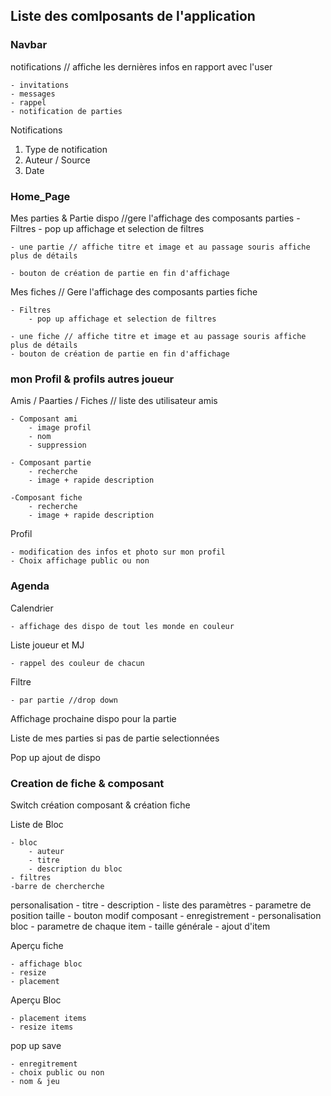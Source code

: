 ## Liste des comlposants de l'application

### Navbar

notifications // affiche les dernières infos en rapport avec l'user

    - invitations
    - messages
    - rappel
    - notification de parties

Notifications

1. Type de notification
2. Auteur / Source
3. Date


### Home_Page

Mes parties & Partie dispo //gere l'affichage des composants parties
    - Filtres
        - pop up affichage et selection de filtres
    
    - une partie // affiche titre et image et au passage souris affiche plus de détails
   
    - bouton de création de partie en fin d'affichage

Mes fiches // Gere l'affichage des composants parties
    fiche

    - Filtres
        - pop up affichage et selection de filtres

    - une fiche // affiche titre et image et au passage souris affiche plus de détails
    - bouton de création de partie en fin d'affichage

### mon Profil & profils autres joueur 

Amis / Paarties / Fiches  // liste des utilisateur amis

    - Composant ami
        - image profil
        - nom
        - suppression

    - Composant partie
        - recherche 
        - image + rapide description

    -Composant fiche
        - recherche
        - image + rapide description

Profil 
    
    - modification des infos et photo sur mon profil
    - Choix affichage public ou non 

### Agenda

Calendrier 
    
    - affichage des dispo de tout les monde en couleur

Liste joueur et MJ

    - rappel des couleur de chacun

Filtre 

    - par partie //drop down

Affichage prochaine dispo pour la partie 

Liste de mes parties si pas de partie selectionnées

Pop up ajout de dispo

### Creation de fiche & composant

Switch création composant & création fiche

Liste de Bloc

    - bloc
        - auteur 
        - titre 
        - description du bloc 
    - filtres
    -barre de chercherche

personalisation
    - titre
    - description 
    - liste des paramètres
        - parametre de position taille
    - bouton modif composant
    - enregistrement
    - personalisation bloc 
        - parametre de chaque item
        - taille générale
        - ajout d'item

Aperçu fiche

    - affichage bloc 
    - resize
    - placement

Aperçu Bloc

    - placement items 
    - resize items

pop up save

    - enregitrement 
    - choix public ou non 
    - nom & jeu